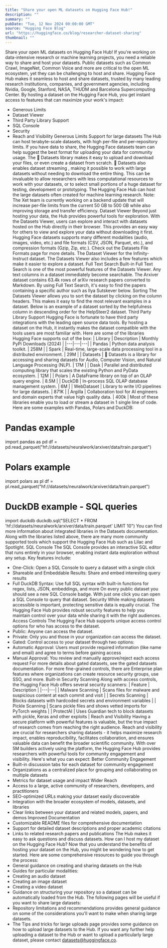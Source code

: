 ```yaml
---
title: "Share your open ML datasets on Hugging Face Hub!"
description: ""
summary: ""
pubDate: "Tue, 12 Nov 2024 00:00:00 GMT"
source: "Hugging Face Blog"
url: "https://huggingface.co/blog/researcher-dataset-sharing"
thumbnail: ""
---
```


Share your open ML datasets on Hugging Face Hub!
If you're working on data-intensive research or machine learning projects, you need a reliable way to share and host your datasets. Public datasets such as Common Crawl, ImageNet, Common Voice and more are critical to the open ML ecosystem, yet they can be challenging to host and share.
Hugging Face Hub makes it seamless to host and share datasets, trusted by many leading research institutions, companies, and government agencies, including Nvidia, Google, Stanford, NASA, THUDM and Barcelona Supercomputing Center.
By hosting a dataset on the Hugging Face Hub, you get instant access to features that can maximize your work's impact:
- Generous Limits
- Dataset Viewer
- Third Party Library Support
- SQL Console
- Security
- Reach and Visibility
Generous Limits
Support for large datasets
The Hub can host terabyte-scale datasets, with high per-file and per-repository limits. If you have data to share, the Hugging Face datasets team can help suggest the best format for uploading your data for community usage. The 🤗 Datasets library makes it easy to upload and download your files, or even create a dataset from scratch. 🤗 Datasets also enables dataset streaming , making it possible to work with large datasets without needing to download the entire thing. This can be invaluable to allow researchers with less computational resources to work with your datasets, or to select small portions of a huge dataset for testing, development or prototyping.
The Hugging Face Hub can host the large datasets often created for machine learning research.
Note: The Xet team is currently working on a backend update that will increase per-file limits from the current 50 GB to 500 GB while also improving storage and transfer efficiency.
Dataset Viewer
Beyond just hosting your data, the Hub provides powerful tools for exploration. With the Datasets Viewer, users can explore and interact with datasets hosted on the Hub directly in their browser. This provides an easy way for others to view and explore your data without downloading it first.
Hugging Face datasets supports many different modalities (audio, images, video, etc.) and file formats (CSV, JSON, Parquet, etc.), and compression formats (Gzip, Zip, etc.). Check out the Datasets File Formats page for more details.
The Dataset Viewer for the Infinity-Instruct dataset.
The Datasets Viewer also includes a few features which make it easier to explore a dataset.
Full Text Search
Built-in Full Text Search is one of the most powerful features of the Datasets Viewer. Any text columns in a dataset immediately become searchable.
The Arxiver dataset contains 63.4k rows of arXiv research papers converted to Markdown. By using Full Text Search, it's easy to find the papers containing a specific author such as Ilya Sutskever below.
Sorting
The Datasets Viewer allows you to sort the dataset by clicking on the column headers. This makes it easy to find the most relevant examples in a dataset.
Below is an example of a dataset sorted by the helpfulness
column in descending order for the HelpSteer2 dataset.
Third Party Library Support
Hugging Face is fortunate to have third party integrations with the leading open source data tools. By hosting a dataset on the Hub, it instantly makes the dataset compatible with the tools users are most familiar with.
Here are some of the libraries Hugging Face supports out of the box:
| Library | Description | Monthly PyPi Downloads (2024) |
|---|---|---|
| Pandas | Python data analysis toolkit. | 258M |
| Spark | Real-time, large-scale data processing tool in a distributed environment. | 29M |
| Datasets | 🤗 Datasets is a library for accessing and sharing datasets for Audio, Computer Vision, and Natural Language Processing (NLP). | 17M |
| Dask | Parallel and distributed computing library that scales the existing Python and PyData ecosystem. | 12M |
| Polars | A DataFrame library on top of an OLAP query engine. | 8.5M |
| DuckDB | In-process SQL OLAP database management system. | 6M |
| WebDataset | Library to write I/O pipelines for large datasets. | 871K |
| Argilla | Collaboration tool for AI engineers and domain experts that value high quality data. | 400k |
Most of these libraries enable you to load or stream a dataset in 1 single line of code.
Here are some examples with Pandas, Polars and DuckDB:
# Pandas example
import pandas as pd
df = pd.read_parquet("hf://datasets/neuralwork/arxiver/data/train.parquet")
# Polars example
import polars as pl
df = pl.read_parquet("hf://datasets/neuralwork/arxiver/data/train.parquet")
# DuckDB example - SQL queries
import duckdb
duckdb.sql("SELECT * FROM 'hf://datasets/neuralwork/arxiver/data/train.parquet' LIMIT 10")
You can find more information about integrated libraries in the Datasets documentation. Along with the libraries listed above, there are many more community supported tools which support the Hugging Face Hub such as Lilac and Spotlight.
SQL Console
The SQL Console provides an interactive SQL editor that runs entirely in your browser, enabling instant data exploration without any setup. Key features include:
- One-Click: Open a SQL Console to query a dataset with a single click
- Shareable and Embeddable Results: Share and embed interesting query results
- Full DuckDB Syntax: Use full SQL syntax with built-in functions for regex, lists, JSON, embeddings, and more
On every public dataset you should see a new SQL Console badge. With just one click you can open a SQL Console to query that dataset.
Security
While making datasets accessible is important, protecting sensitive data is equally crucial. The Hugging Face Hub provides robust security features to help you maintain control over your data while sharing it with the right audiences.
Access Controls
The Hugging Face Hub supports unique access control options for who has access to the dataset.
- Public: Anyone can access the dataset.
- Private: Only you and those in your organization can access the dataset.
- Gated: Control access to your dataset through two options:
- Automatic Approval: Users must provide required information (like name and email) and agree to terms before gaining access
- Manual Approval: You review and manually approve/reject each access request
For more details about gated datasets, see the gated datasets documentation. For more fine-grained controls, there are Enterprise plan features where organizations can create resource security groups, use SSO, and more.
Built-in Security Scanning
Along with access controls, the Hugging Face Hub offers several security scanners:
| Feature | Description |
|---|---|
| Malware Scanning | Scans files for malware and suspicious content at each commit and visit |
| Secrets Scanning | Blocks datasets with hardcoded secrets and environment variables |
| Pickle Scanning | Scans pickle files and shows vetted imports for PyTorch weights |
| ProtectAI | Uses Guardian tech to block datasets with pickle, Keras and other exploits |
Reach and Visibility
Having a secure platform with powerful features is valuable, but the true impact of research comes from reaching the right audience. Reach and visibility are crucial for researchers sharing datasets - it helps maximize research impact, enables reproducibility, facilitates collaboration, and ensures valuable data can benefit the broader scientific community.
With over 5M builders actively using the platform, the Hugging Face Hub provides researchers with powerful tools for community engagement and visibility. Here's what you can expect:
Better Community Engagement
- Built-in discussion tabs for each dataset for community engagement
- Organizations as a centralized place for grouping and collaborating on multiple datasets
- Metrics for dataset usage and impact
Wider Reach
- Access to a large, active community of researchers, developers, and practitioners
- SEO-optimized URLs making your dataset easily discoverable
- Integration with the broader ecosystem of models, datasets, and libraries
- Clear links between your dataset and related models, papers, and demos
Improved Documentation
- Customizable README files for comprehensive documentation
- Support for detailed dataset descriptions and proper academic citations
- Links to related research papers and publications
The Hub makes it easy to ask questions and discuss datasets.
How can I host my dataset on the Hugging Face Hub?
Now that you understand the benefits of hosting your dataset on the Hub, you might be wondering how to get started. Here are some comprehensive resources to guide you through the process:
- General guidance on creating and sharing datasets on the Hub
- Guides for particular modalities:
- Creating an audio dataset
- Creating an image dataset
- Creating a video dataset
- Guidance on structuring your repository so a dataset can be automatically loaded from the Hub.
The following pages will be useful if you want to share large datasets:
- Repository limitations and recommendations provides general guidance on some of the considerations you'll want to make when sharing large datasets.
- The Tips and tricks for large uploads page provides some guidance on how to upload large datasets to the Hub.
If you want any further help uploading a dataset to the Hub or want to upload a particularly large dataset, please contact datasets@huggingface.co.